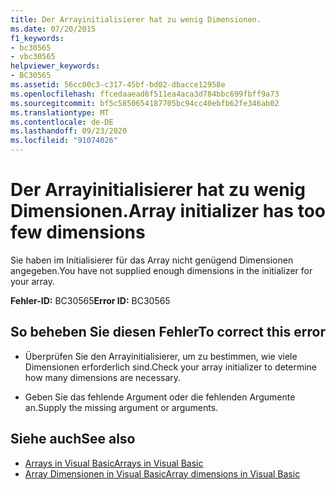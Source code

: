 ```yaml
---
title: Der Arrayinitialisierer hat zu wenig Dimensionen.
ms.date: 07/20/2015
f1_keywords:
- bc30565
- vbc30565
helpviewer_keywords:
- BC30565
ms.assetid: 56cc00c3-c317-45bf-bd02-dbacce12958e
ms.openlocfilehash: ffcedaaead6f511ea4aca3d784bbc699fbff9a73
ms.sourcegitcommit: bf5c5850654187705bc94cc40ebfb62fe346ab02
ms.translationtype: MT
ms.contentlocale: de-DE
ms.lasthandoff: 09/23/2020
ms.locfileid: "91074026"
---
```

# <a name="array-initializer-has-too-few-dimensions"></a><span data-ttu-id="1095d-102">Der Arrayinitialisierer hat zu wenig Dimensionen.</span><span class="sxs-lookup"><span data-stu-id="1095d-102">Array initializer has too few dimensions</span></span>

<span data-ttu-id="1095d-103">Sie haben im Initialisierer für das Array nicht genügend Dimensionen angegeben.</span><span class="sxs-lookup"><span data-stu-id="1095d-103">You have not supplied enough dimensions in the initializer for your array.</span></span>  
  
 <span data-ttu-id="1095d-104">**Fehler-ID:** BC30565</span><span class="sxs-lookup"><span data-stu-id="1095d-104">**Error ID:** BC30565</span></span>  
  
## <a name="to-correct-this-error"></a><span data-ttu-id="1095d-105">So beheben Sie diesen Fehler</span><span class="sxs-lookup"><span data-stu-id="1095d-105">To correct this error</span></span>  
  
- <span data-ttu-id="1095d-106">Überprüfen Sie den Arrayinitialisierer, um zu bestimmen, wie viele Dimensionen erforderlich sind.</span><span class="sxs-lookup"><span data-stu-id="1095d-106">Check your array initializer to determine how many dimensions are necessary.</span></span>  
  
- <span data-ttu-id="1095d-107">Geben Sie das fehlende Argument oder die fehlenden Argumente an.</span><span class="sxs-lookup"><span data-stu-id="1095d-107">Supply the missing argument or arguments.</span></span>  
  
## <a name="see-also"></a><span data-ttu-id="1095d-108">Siehe auch</span><span class="sxs-lookup"><span data-stu-id="1095d-108">See also</span></span>

- [<span data-ttu-id="1095d-109">Arrays in Visual Basic</span><span class="sxs-lookup"><span data-stu-id="1095d-109">Arrays in Visual Basic</span></span>](../programming-guide/language-features/arrays/index.md)
- [<span data-ttu-id="1095d-110">Array Dimensionen in Visual Basic</span><span class="sxs-lookup"><span data-stu-id="1095d-110">Array dimensions in Visual Basic</span></span>](../programming-guide/language-features/arrays/array-dimensions.md)
